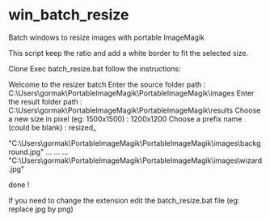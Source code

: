 # win_batch_resize
Batch windows to resize images with portable ImageMagik

This script keep the ratio and add a white border to fit the selected size.

Clone
Exec batch_resize.bat
follow the instructions:


Welcome to the resizer batch
Enter the source folder path :
C:\Users\gormak\PortableImageMagik\PortableImageMagik\images
Enter the result folder path :
C:\Users\gormak\PortableImageMagik\PortableImageMagik\results
Choose a new size in pixel (eg: 1500x1500) :
1200x1200
Choose a prefix name (could be blank) :
resized_

"C:\Users\gormak\PortableImageMagik\PortableImageMagik\images\background.jpg"
...
...
...
"C:\Users\gormak\PortableImageMagik\PortableImageMagik\images\wizard.jpg"

done !

If you need to change the extension edit the batch_resize.bat file (eg: replace jpg by png)
